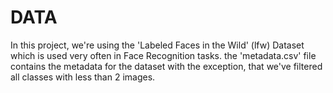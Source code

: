 # DATA

In this project, we're using the 'Labeled Faces in the Wild' (lfw) Dataset which is used very often in Face Recognition tasks.
the 'metadata.csv' file contains the metadata for the dataset with the exception, that we've filtered all classes with less than 2 images.